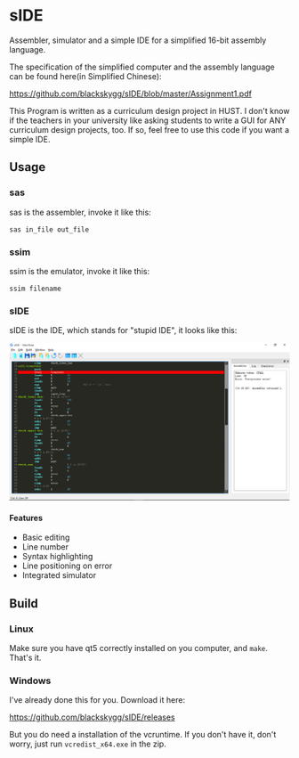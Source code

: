 # sIDE
Assembler, simulator and a simple IDE for a simplified 16-bit assembly language.

The specification of the simplified computer and the assembly language can be found here(in Simplified Chinese):

https://github.com/blackskygg/sIDE/blob/master/Assignment1.pdf

This Program is written as a curriculum design project in HUST. 
I don't know if the teachers in your university like asking students to write a GUI for ANY curriculum design projects, too.
If so, feel free to use this code if you want a simple IDE.

## Usage
### sas
sas is the assembler, invoke it like this:

    sas in_file out_file
    
### ssim
ssim is the emulator, invoke it like this:

    ssim filename
    
### sIDE
sIDE is the IDE, which stands for "stupid IDE", it looks like this:

![image](https://github.com/blackskygg/sIDE/blob/master/screenshots/screenshot.png)

#### Features
* Basic editing
* Line number
* Syntax highlighting
* Line positioning on error
* Integrated simulator

## Build
### Linux
Make sure you have qt5 correctly installed on you computer, and `make`. That's it.

### Windows
I've already done this for you. Download it here:

https://github.com/blackskygg/sIDE/releases

But you do need a installation of the vcruntime. If you don't have it, don't worry, just run `vcredist_x64.exe` in the zip.
